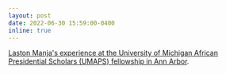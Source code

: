 ```yaml
---
layout: post
date: 2022-06-30 15:59:00-0400
inline: true
---
```


[Laston Manja's experience at the University of Michigan African Presidential Scholars (UMAPS) fellowship in Ann Arbor](https://ii.umich.edu/asc/news-events/news/search-news/umaps-fellows-spotlight-apr7.html).
